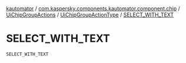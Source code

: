 [kautomator](../../../index.md) / [com.kaspersky.components.kautomator.component.chip](../../index.md) / [UiChipGroupActions](../index.md) / [UiChipGroupActionType](index.md) / [SELECT_WITH_TEXT](./-s-e-l-e-c-t_-w-i-t-h_-t-e-x-t.md)

# SELECT_WITH_TEXT

`SELECT_WITH_TEXT`